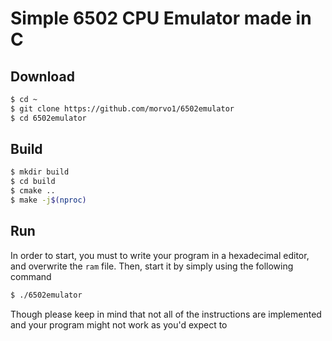 # Simple 6502 CPU Emulator made in C

## Download 
```bash
$ cd ~
$ git clone https://github.com/morvo1/6502emulator
$ cd 6502emulator
```

## Build
```bash
$ mkdir build
$ cd build
$ cmake ..
$ make -j$(nproc)
```

## Run
In order to start, you must to write your program in a hexadecimal editor, and overwrite the `ram` file. Then, start it by simply using the following command
```bash
$ ./6502emulator
```
Though please keep in mind that not all of the instructions are implemented and your program might not work as you'd expect to

